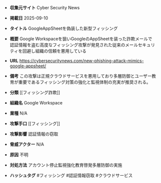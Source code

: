 - **収集元サイト**
Cyber Security News

- **掲載日**
2025-09-10

- **タイトル**
GoogleAppSheetを偽装した新型フィッシング

- **概要**
Google Workspaceを狙いGoogleのAppSheetを装った詐欺メールで認証情報を盗む高度なフィッシング攻撃が発見された従来のメールセキュリティを回避し組織の信頼を悪用している

- **URL**
https://cybersecuritynews.com/new-phishing-attack-mimics-google-appsheet/

- **備考**
この攻撃は正規クラウドサービスを悪用しており多層防御とユーザー教育が重要であるフィッシング対策の強化と監視体制の充実が推奨される。

- **分類**
[[フィッシング詐欺]]

- **組織名**
Google Workspace

- **業種**
N/A

- **攻撃手口**
[[フィッシング]]

- **攻撃影響**
認証情報の窃取

- **脅威アクター**
N/A

- **原因**
不明

- **対処方法**
アカウント停止監視強化教育啓発多層防御の実施

- **ハッシュタグ**
#フィッシング #認証情報窃取 #クラウドサービス
